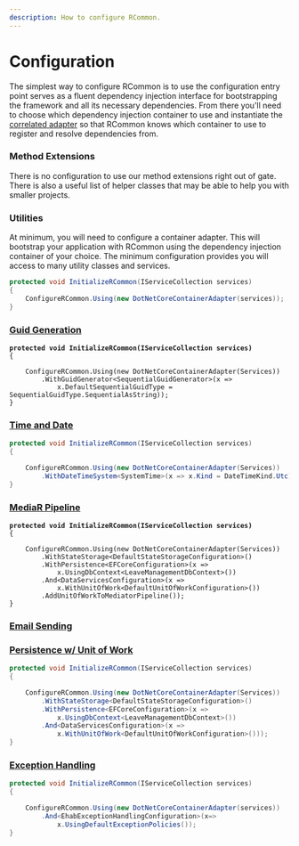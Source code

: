 ```yaml
---
description: How to configure RCommon.
---
```


# Configuration

The simplest way to configure RCommon is to use the configuration entry point serves as a fluent dependency injection interface for bootstrapping the framework and all its necessary dependencies. From there you'll need to choose which dependency injection container to use and instantiate the [correlated adapter](broken-reference) so that RCommon knows which container to use to register and resolve dependencies from.&#x20;

### Method Extensions

There is no configuration to use our method extensions right out of gate. There is also a useful list of helper classes that may be able to help you with smaller projects.&#x20;

### Utilities

At minimum, you will need to configure a container adapter. This will bootstrap your application with RCommon using the dependency injection container of your choice. The minimum configuration provides you will access to many utility classes and services.&#x20;

```csharp
protected void InitializeRCommon(IServiceCollection services)
{
    ConfigureRCommon.Using(new DotNetCoreContainerAdapter(services));
}
```

### [Guid Generation](../infrastructure/guid-generation.md)

<pre class="language-csharp"><code class="lang-csharp"><strong>protected void InitializeRCommon(IServiceCollection services)
</strong>{

    ConfigureRCommon.Using(new DotNetCoreContainerAdapter(Services))
        .WithGuidGenerator&#x3C;SequentialGuidGenerator>(x => 
            x.DefaultSequentialGuidType = SequentialGuidType.SequentialAsString));
}
</code></pre>

### [Time and Date](../infrastructure/time-and-date.md)

```csharp
protected void InitializeRCommon(IServiceCollection services)
{

    ConfigureRCommon.Using(new DotNetCoreContainerAdapter(Services))
        .WithDateTimeSystem<SystemTime>(x => x.Kind = DateTimeKind.Utc));
}
```

### [MediaR Pipeline](design-patterns/mediator.md)

<pre class="language-csharp"><code class="lang-csharp"><strong>protected void InitializeRCommon(IServiceCollection services)
</strong>{

    ConfigureRCommon.Using(new DotNetCoreContainerAdapter(Services))
        .WithStateStorage&#x3C;DefaultStateStorageConfiguration>()
        .WithPersistence&#x3C;EFCoreConfiguration>(x =>
            x.UsingDbContext&#x3C;LeaveManagementDbContext>())
        .And&#x3C;DataServicesConfiguration>(x =>
            x.WithUnitOfWork&#x3C;DefaultUnitOfWorkConfiguration>())
        .AddUnitOfWorkToMediatorPipeline());
}
</code></pre>

### [Email Sending](../infrastructure/emailing/)



### [Persistence w/ Unit of Work](persistence/)

```csharp
protected void InitializeRCommon(IServiceCollection services)
{

    ConfigureRCommon.Using(new DotNetCoreContainerAdapter(Services))
        .WithStateStorage<DefaultStateStorageConfiguration>()
        .WithPersistence<EFCoreConfiguration>(x =>
            x.UsingDbContext<LeaveManagementDbContext>())
        .And<DataServicesConfiguration>(x =>
            x.WithUnitOfWork<DefaultUnitOfWorkConfiguration>()));
}
```

### [Exception Handling](exception-handling/)

```csharp
protected void InitializeRCommon(IServiceCollection services)
{

    ConfigureRCommon.Using(new DotNetCoreContainerAdapter(services))
        .And<EhabExceptionHandlingConfiguration>(x=>
            x.UsingDefaultExceptionPolicies());
}
```

